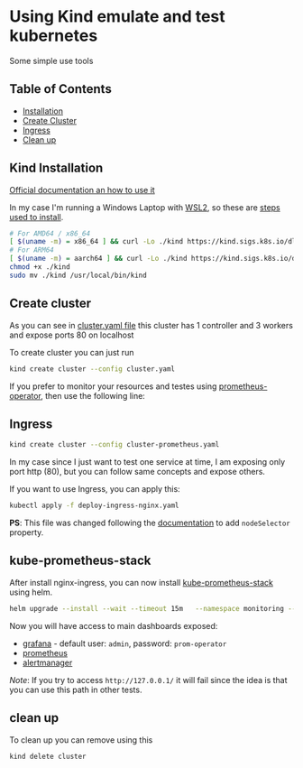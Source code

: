 # Using Kind emulate and test kubernetes

Some simple use tools

## Table of Contents

- [Installation](#kind-installation)
- [Create Cluster](#create-cluster)
- [Ingress](#ingress)
- [Clean up](#clean-up)

## Kind Installation

[Official documentation an how to use it](https://kind.sigs.k8s.io/)

In my case I'm running a Windows Laptop with [WSL2](https://kind.sigs.k8s.io/docs/user/using-wsl2/), so these are [steps used to install](https://kind.sigs.k8s.io/docs/user/quick-start#installing-from-release-binaries).

```bash
# For AMD64 / x86_64
[ $(uname -m) = x86_64 ] && curl -Lo ./kind https://kind.sigs.k8s.io/dl/v0.25.0/kind-linux-amd64
# For ARM64
[ $(uname -m) = aarch64 ] && curl -Lo ./kind https://kind.sigs.k8s.io/dl/v0.25.0/kind-linux-arm64
chmod +x ./kind
sudo mv ./kind /usr/local/bin/kind
```

## Create cluster

As you can see in [cluster.yaml file](./kind/cluster.yaml) this cluster has 1 controller and 3 workers and expose ports 80 on localhost

To create cluster you can just run

```bash
kind create cluster --config cluster.yaml
```

If you prefer to monitor your resources and testes using [prometheus-operator](https://github.com/prometheus-community/helm-charts/tree/main/charts/kube-prometheus-stack), then use the following line:

## Ingress

```bash
kind create cluster --config cluster-prometheus.yaml
```

In my case since I just want to test one service at time, I am exposing only port http (80), but you can follow same concepts and expose others.

If you want to use Ingress, you can apply this:

```bash
kubectl apply -f deploy-ingress-nginx.yaml
```

**PS**: This file was changed following the [documentation](https://kind.sigs.k8s.io/docs/user/ingress/#option-2-extraportmapping) to add `nodeSelector` property.

## kube-prometheus-stack

After install nginx-ingress, you can now install [kube-prometheus-stack](https://github.com/prometheus-community/helm-charts/tree/main/charts/kube-prometheus-stack) using helm.

```bash
helm upgrade --install --wait --timeout 15m   --namespace monitoring --create-namespace   --repo https://prometheus-community.github.io/helm-charts   kube-prometheus-stack kube-prometheus-stack -f prometheus-values.yaml
```

Now you will have access to main dashboards exposed:

- [grafana](http://127.0.0.1/grafana/) - default user: `admin`, password: `prom-operator`
- [prometheus](http://127.0.0.1/prometheus)
- [alertmanager](http://127.0.0.1/alertmanager)

*Note*: If you try to access `http://127.0.0.1/` it will fail since the idea is that you can use this path in other tests.

## clean up

To clean up you can remove using this

```bash
kind delete cluster
```
